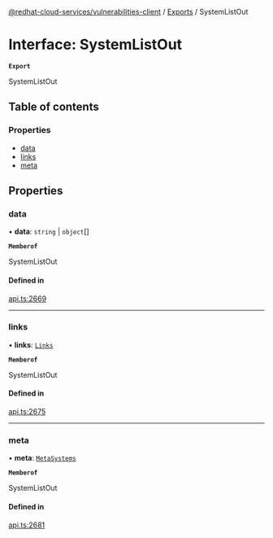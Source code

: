 [@redhat-cloud-services/vulnerabilities-client](../README.md) / [Exports](../modules.md) / SystemListOut

# Interface: SystemListOut

**`Export`**

SystemListOut

## Table of contents

### Properties

- [data](SystemListOut.md#data)
- [links](SystemListOut.md#links)
- [meta](SystemListOut.md#meta)

## Properties

### data

• **data**: `string` \| `object`[]

**`Memberof`**

SystemListOut

#### Defined in

[api.ts:2669](https://github.com/RedHatInsights/javascript-clients/blob/main/packages/vulnerabilities/git-api/api.ts#L2669)

___

### links

• **links**: [`Links`](Links.md)

**`Memberof`**

SystemListOut

#### Defined in

[api.ts:2675](https://github.com/RedHatInsights/javascript-clients/blob/main/packages/vulnerabilities/git-api/api.ts#L2675)

___

### meta

• **meta**: [`MetaSystems`](MetaSystems.md)

**`Memberof`**

SystemListOut

#### Defined in

[api.ts:2681](https://github.com/RedHatInsights/javascript-clients/blob/main/packages/vulnerabilities/git-api/api.ts#L2681)
